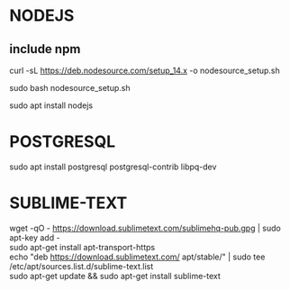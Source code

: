 # NODEJS
## include npm
curl -sL https://deb.nodesource.com/setup_14.x -o nodesource_setup.sh

sudo bash nodesource_setup.sh

sudo apt install nodejs


# POSTGRESQL
sudo apt install postgresql postgresql-contrib libpq-dev

# SUBLIME-TEXT  
wget -qO - https://download.sublimetext.com/sublimehq-pub.gpg | sudo apt-key add -   
sudo apt-get install apt-transport-https   
echo "deb https://download.sublimetext.com/ apt/stable/" | sudo tee /etc/apt/sources.list.d/sublime-text.list   
sudo apt-get update && sudo apt-get install sublime-text  
